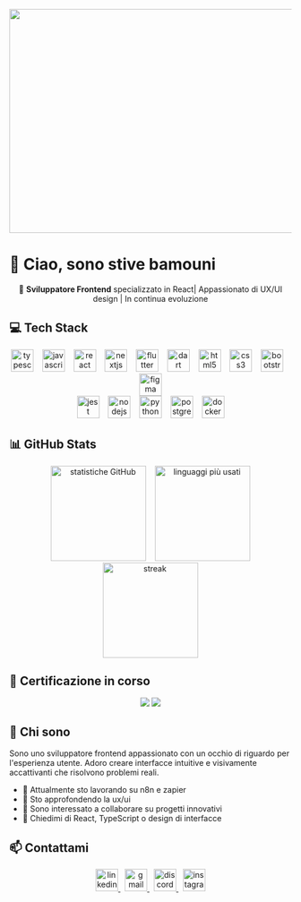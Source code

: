 <p align="center">
  <img height="400" width="800" src="https://pbs.twimg.com/media/F7sldr0XgAAaqP-?format=jpg&name=4096x4096" />
</p>

# 👋 Ciao, sono stive bamouni

<p align="center">🚀 <strong>Sviluppatore Frontend</strong> specializzato in React| Appassionato di UX/UI design | In continua evoluzione</p>

## 💻 Tech Stack

<div align="center">
  <img src="https://cdn.jsdelivr.net/gh/devicons/devicon/icons/typescript/typescript-original.svg" height="40" alt="typescript" title="TypeScript" />
  &nbsp;&nbsp;
  <img src="https://cdn.jsdelivr.net/gh/devicons/devicon/icons/javascript/javascript-original.svg" height="40" alt="javascript" title="JavaScript" />
  &nbsp;&nbsp;
  <img src="https://cdn.jsdelivr.net/gh/devicons/devicon/icons/react/react-original.svg" height="40" alt="react" title="React" />
  &nbsp;&nbsp;
  <img src="https://cdn.jsdelivr.net/gh/devicons/devicon/icons/nextjs/nextjs-original.svg" height="40" alt="nextjs" title="Next.js" />
  &nbsp;&nbsp;
  <img src="https://cdn.jsdelivr.net/gh/devicons/devicon/icons/flutter/flutter-original.svg" height="40" alt="flutter" title="Flutter" />
  &nbsp;&nbsp;
  <img src="https://cdn.jsdelivr.net/gh/devicons/devicon/icons/dart/dart-original.svg" height="40" alt="dart" title="Dart" />
  &nbsp;&nbsp;
  <img src="https://cdn.jsdelivr.net/gh/devicons/devicon/icons/html5/html5-original.svg" height="40" alt="html5" title="HTML5" />
  &nbsp;&nbsp;
  <img src="https://cdn.jsdelivr.net/gh/devicons/devicon/icons/css3/css3-original.svg" height="40" alt="css3" title="CSS3" />
  &nbsp;&nbsp;
  <img src="https://cdn.jsdelivr.net/gh/devicons/devicon/icons/bootstrap/bootstrap-original.svg" height="40" alt="bootstrap" title="Bootstrap" />
  &nbsp;&nbsp;
  <img src="https://cdn.jsdelivr.net/gh/devicons/devicon/icons/figma/figma-original.svg" height="40" alt="figma" title="Figma" />
</div>

<div align="center">
  <img src="https://cdn.jsdelivr.net/gh/devicons/devicon/icons/jest/jest-plain.svg" height="40" alt="jest" title="Jest" />
  &nbsp;&nbsp;
  <img src="https://cdn.jsdelivr.net/gh/devicons/devicon/icons/nodejs/nodejs-original.svg" height="40" alt="nodejs" title="Node.js" />
  &nbsp;&nbsp;
  <img src="https://cdn.jsdelivr.net/gh/devicons/devicon/icons/python/python-original.svg" height="40" alt="python" title="Python" />
  &nbsp;&nbsp;
  <img src="https://cdn.jsdelivr.net/gh/devicons/devicon/icons/postgresql/postgresql-original.svg" height="40" alt="postgresql" title="PostgreSQL" />
  &nbsp;&nbsp;
  <img src="https://cdn.jsdelivr.net/gh/devicons/devicon/icons/docker/docker-original.svg" height="40" alt="docker" title="Docker" />
</div>

## 📊 GitHub Stats

<div align="center">
  <img src="https://github-readme-stats.vercel.app/api?username=xive0-0&hide_title=false&hide_rank=false&show_icons=true&include_all_commits=true&count_private=true&disable_animations=false&theme=dark&locale=en&hide_border=false" height="170" alt="statistiche GitHub" />
  &nbsp;&nbsp;
  <img src="https://github-readme-stats.vercel.app/api/top-langs?username=xive0-0&locale=en&hide_title=false&layout=compact&card_width=320&langs_count=6&theme=dark&hide_border=false" height="170" alt="linguaggi più usati" />
</div>

<div align="center">
  <img src="https://streak-stats.demolab.com?user=xive0-0&locale=en&mode=daily&theme=dark&hide_border=false&border_radius=5" height="170" alt="streak" />
</div>

## 🎲 Certificazione in corso
<div align="center">
    <img src="https://d1.awsstatic.com/certification/badges/AWS-Certified-AI-Practitioner_badge_150x150.bb2bb1cae960f5ee8b93d3e2ccc9dd64bff29180.png" />
  <img src="https://d1.awsstatic.com/certification/badges/AWS-Certified-Cloud-Practitioner_badge_150x150.17da917fbddc5383838d9f8209d2030c8d99f31e.png" />
</div>


## 🌱 Chi sono

Sono uno sviluppatore frontend appassionato con un occhio di riguardo per l'esperienza utente. Adoro creare interfacce intuitive e visivamente accattivanti che risolvono problemi reali.

- 🔭 Attualmente sto lavorando su n8n e zapier
- 🌱 Sto approfondendo la ux/ui
- 👯 Sono interessato a collaborare su progetti innovativi
- 💬 Chiedimi di React, TypeScript o design di interfacce



## 📫 Contattami

<div align="center">
  <a href="[link al tuo LinkedIn]">
    <img src="https://img.shields.io/static/v1?message=LinkedIn&logo=linkedin&label=&color=0077B5&logoColor=white&labelColor=&style=for-the-badge" height="40" alt="linkedin" />
  </a>
  &nbsp;
  <a href="mailto:dpbumi@gmail.com">
    <img src="https://img.shields.io/static/v1?message=Gmail&logo=gmail&label=&color=D14836&logoColor=white&labelColor=&style=for-the-badge" height="40" alt="gmail" />
  </a>
  &nbsp;
  <a href="[link al tuo Discord]">
    <img src="https://img.shields.io/static/v1?message=Discord&logo=discord&label=&color=7289DA&logoColor=white&labelColor=&style=for-the-badge" height="40" alt="discord" />
  </a>
  &nbsp;
  <a href="[link al tuo Instagram]">
    <img src="https://img.shields.io/static/v1?message=Instagram&logo=instagram&label=&color=E4405F&logoColor=white&labelColor=&style=for-the-badge" height="40" alt="instagram" />
  </a>
</div>
